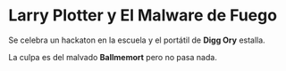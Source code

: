 # Larry Plotter y El Malware de Fuego

Se celebra un hackaton en la escuela y el portátil de **Digg Ory** estalla.

La culpa es del malvado **Ballmemort** pero no pasa nada.
